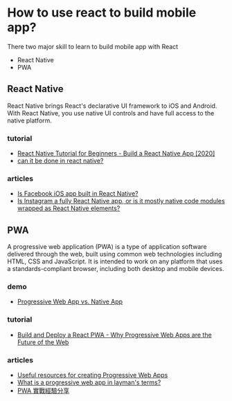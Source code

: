 # How to use react to build mobile app?
There two major skill to learn to build mobile app with React
- React Native
- PWA

## React Native
React Native brings React's declarative UI framework to iOS and Android. With React Native, you use native UI controls and have full access to the native platform.

### tutorial
- [React Native Tutorial for Beginners - Build a React Native App [2020]](https://www.youtube.com/watch?v=0-S5a0eXPoc&t=631s)
- [can it be done in react native?](https://github.com/wcandillon/can-it-be-done-in-react-native)

### articles
- [Is Facebook iOS app built in React Native?](https://stackoverflow.com/questions/41843974/is-facebook-ios-app-built-in-react-native)
- [Is Instagram a fully React Native app, or is it mostly native code modules wrapped as React Native elements?](https://www.quora.com/Is-Instagram-a-fully-React-Native-app-or-is-it-mostly-native-code-modules-wrapped-as-React-Native-elements)

## PWA
A progressive web application (PWA) is a type of application software delivered through the web, built using common web technologies including HTML, CSS and JavaScript. It is intended to work on any platform that uses a standards-compliant browser, including both desktop and mobile devices.

### demo
- [Progressive Web App vs. Native App](https://www.youtube.com/watch?v=XoIhPjS5y1M)

### tutorial
- [Build and Deploy a React PWA - Why Progressive Web Apps are the Future of the Web](https://www.youtube.com/watch?v=IaJqMcOMuDM)

### articles
- [Useful resources for creating Progressive Web Apps](https://github.com/hemanth/awesome-pwa)
- [What is a progressive web app in layman's terms?](https://stackoverflow.com/questions/47055893/what-is-a-progressive-web-app-in-laymans-terms)
- [PWA 實戰經驗分享](https://github.com/aszx87410/blog/issues/33)